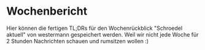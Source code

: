 # Wochenbericht
Hier können die fertigen TL;DRs für den Wochenrückblick "Schroedel aktuell" von westermann gespeichert werden.
Weil wir nicht jede Woche für 2 Stunden Nachrichten schauen und rumsitzen wollen :)

